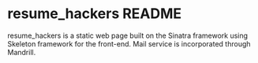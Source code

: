 resume_hackers README
=============

resume_hackers is a static web page built on the Sinatra framework using Skeleton framework for the front-end. Mail service is incorporated through Mandrill.
